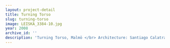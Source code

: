 ```yaml
---
layout: project-detail
title: Turning Torso
slug: turning-torso
image: LEISKA_3384-10.jpg
year: 2008
archive_id: ''
description: 'Turning Torso, Malmö </br> Architecture: Santiago Calatrava'
---
```


